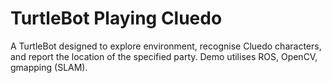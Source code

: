 # TurtleBot Playing Cluedo

A TurtleBot designed to explore environment, recognise Cluedo characters, and report the location of the specified party. Demo utilises ROS, OpenCV, gmapping (SLAM).